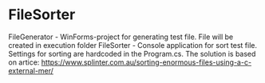 # FileSorter

FileGenerator - WinForms-project for generating test file. File will be created in execution folder
FileSorter - Console application for sort test file. Settings for sorting are hardcoded in the Program.cs. The solution is based on artice: https://www.splinter.com.au/sorting-enormous-files-using-a-c-external-mer/
